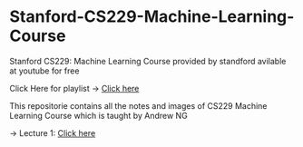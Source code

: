 # Stanford-CS229-Machine-Learning-Course
Stanford CS229: Machine Learning Course provided by standford avilable at youtube for free 


Click Here for playlist -> <a href="https://www.youtube.com/playlist?list=PLoROMvodv4rMiGQp3WXShtMGgzqpfVfbU">Click here</a>


This repositorie contains all the notes and images of CS229 Machine Learning Course which is taught by Andrew NG


-> Lecture 1:  <a href="https://github.com/ofcoursenp/Stanford-CS229-Machine-Learning-Course/blob/main/Lectures/Lecture%201.md">Click here</a>



